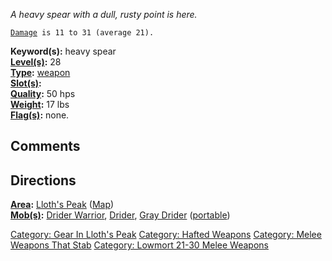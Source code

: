 *A heavy spear with a dull, rusty point is here.*

[`Damage`](Melee_Weapon_Values "wikilink")` is 11 to 31 (average 21).`

**Keyword(s):** heavy spear  
**[Level(s)](Object_Level "wikilink"):** 28  
**[Type](:Category:_Object_Types "wikilink"):**
[weapon](:Category:_Melee_Weapons "wikilink")  
**[Slot(s)](Object_Slots "wikilink"):** <wielded>  
**[Quality](Object_Quality "wikilink"):** 50 hps  
**[Weight](Object_Weight "wikilink"):** 17 lbs  
**[Flag(s)](:Category:_Object_Flags "wikilink"):** none.  

## Comments

## Directions

**[Area](:Category:_Areas "wikilink"):** [Lloth's
Peak](:Category:_Lloth's_Peak "wikilink")
([Map](Lloth's_Peak_Map "wikilink"))  
**[Mob(s)](:Category:_Mobs "wikilink"):** [Drider
Warrior](Drider_Warrior "wikilink"), [Drider](Drider "wikilink"), [Gray
Drider](Gray_Drider "wikilink") ([portable](Teleport "wikilink"))  

[Category: Gear In Lloth's
Peak](Category:_Gear_In_Lloth's_Peak "wikilink") [Category: Hafted
Weapons](Category:_Hafted_Weapons "wikilink") [Category: Melee Weapons
That Stab](Category:_Melee_Weapons_That_Stab "wikilink") [Category:
Lowmort 21-30 Melee
Weapons](Category:_Lowmort_21-30_Melee_Weapons "wikilink")

